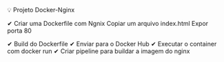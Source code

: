 💡 Projeto Docker-Nginx

✔ Criar uma Dockerfile com Ngnix
  Copiar um arquivo index.html
  Expor porta 80

✔ Build do Dockerfile
✔ Enviar para o Docker Hub
✔ Executar o container com docker run
✔ Criar pipeline para buildar a imagem do nginx

